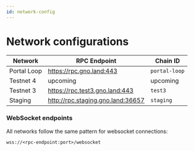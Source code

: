 ```yaml
---
id: network-config
---
```


# Network configurations

| Network     | RPC Endpoint                      | Chain ID      | 
|-------------|-----------------------------------|---------------|
| Portal Loop | https://rpc.gno.land:443          | `portal-loop` |
| Testnet 4   | upcoming                          | upcoming      |
| Testnet 3   | https://rpc.test3.gno.land:443    | `test3`       |
| Staging     | http://rpc.staging.gno.land:36657 | `staging`     |

### WebSocket endpoints
All networks follow the same pattern for websocket connections: 

```shell
wss://<rpc-endpoint:port>/websocket
```